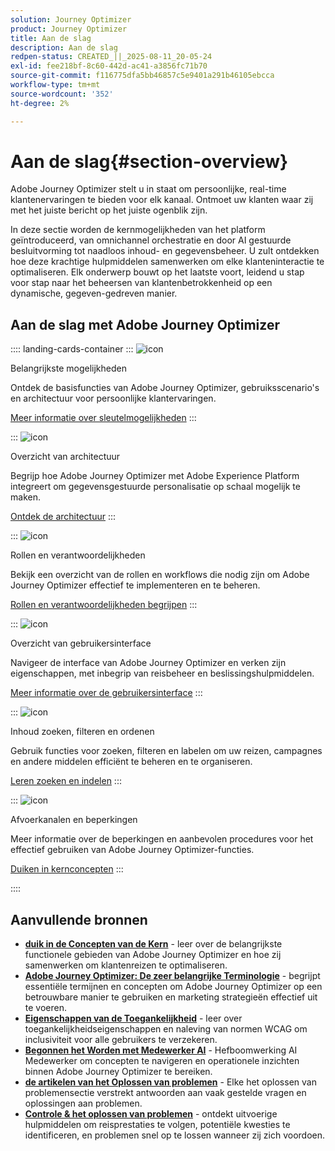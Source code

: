 ```yaml
---
solution: Journey Optimizer
product: Journey Optimizer
title: Aan de slag
description: Aan de slag
redpen-status: CREATED_||_2025-08-11_20-05-24
exl-id: fee218bf-8c60-442d-ac41-a3856fc71b70
source-git-commit: f116775dfa5bb46857c5e9401a291b46105ebcca
workflow-type: tm+mt
source-wordcount: '352'
ht-degree: 2%

---
```


# Aan de slag{#section-overview}

Adobe Journey Optimizer stelt u in staat om persoonlijke, real-time klantenervaringen te bieden voor elk kanaal. Ontmoet uw klanten waar zij met het juiste bericht op het juiste ogenblik zijn.

In deze sectie worden de kernmogelijkheden van het platform geïntroduceerd, van omnichannel orchestratie en door AI gestuurde besluitvorming tot naadloos inhoud- en gegevensbeheer. U zult ontdekken hoe deze krachtige hulpmiddelen samenwerken om elke klanteninteractie te optimaliseren. Elk onderwerp bouwt op het laatste voort, leidend u stap voor stap naar het beheersen van klantenbetrokkenheid op een dynamische, gegeven-gedreven manier.

## Aan de slag met Adobe Journey Optimizer

:::: landing-cards-container
:::
![icon](https://cdn.experienceleague.adobe.com/icons/book.svg?lang=nl-NL)

Belangrijkste mogelijkheden

Ontdek de basisfuncties van Adobe Journey Optimizer, gebruiksscenario&#39;s en architectuur voor persoonlijke klantervaringen.

[Meer informatie over sleutelmogelijkheden](../using/start/get-started.md)
:::

:::
![icon](https://cdn.experienceleague.adobe.com/icons/code-branch.svg?lang=nl-NL)

Overzicht van architectuur

Begrijp hoe Adobe Journey Optimizer met Adobe Experience Platform integreert om gegevensgestuurde personalisatie op schaal mogelijk te maken.

[Ontdek de architectuur](../using/start/architecture-concepts-redpen.md)
:::

:::
![icon](https://cdn.experienceleague.adobe.com/icons/list-check.svg?lang=nl-NL)

Rollen en verantwoordelijkheden

Bekijk een overzicht van de rollen en workflows die nodig zijn om Adobe Journey Optimizer effectief te implementeren en te beheren.

[Rollen en verantwoordelijkheden begrijpen](../using/start/quick-start.md)
:::

:::
![icon](https://cdn.experienceleague.adobe.com/icons/gear.svg?lang=nl-NL)

Overzicht van gebruikersinterface

Navigeer de interface van Adobe Journey Optimizer en verken zijn eigenschappen, met inbegrip van reisbeheer en beslissingshulpmiddelen.

[Meer informatie over de gebruikersinterface](../using/start/user-interface.md)
:::

:::
![icon](https://cdn.experienceleague.adobe.com/icons/circle-play.svg?lang=nl-NL)

Inhoud zoeken, filteren en ordenen

Gebruik functies voor zoeken, filteren en labelen om uw reizen, campagnes en andere middelen efficiënt te beheren en te organiseren.

[Leren zoeken en indelen](../using/start/search-filter-categorize.md)
:::

:::
![icon](https://cdn.experienceleague.adobe.com/icons/puzzle-piece.svg?lang=nl-NL)

Afvoerkanalen en beperkingen

Meer informatie over de beperkingen en aanbevolen procedures voor het effectief gebruiken van Adobe Journey Optimizer-functies.

[Duiken in kernconcepten](../using/start/guardrails.md)
:::

::::


## Aanvullende bronnen

- **[duik in de Concepten van de Kern](../using/start/functional-areas-redpen.md)** - leer over de belangrijkste functionele gebieden van Adobe Journey Optimizer en hoe zij samenwerken om klantenreizen te optimaliseren.
- **[Adobe Journey Optimizer: De zeer belangrijke Terminologie](../using/start/terminology-md-redpen.md)** - begrijpt essentiële termijnen en concepten om Adobe Journey Optimizer op een betrouwbare manier te gebruiken en marketing strategieën effectief uit te voeren.
- **[Eigenschappen van de Toegankelijkheid](../using/start/accessibility.md)** - leer over toegankelijkheidseigenschappen en naleving van normen WCAG om inclusiviteit voor alle gebruikers te verzekeren.
- **[Begonnen het Worden met Medewerker AI](../using/start/ai-assistant.md)** - Hefboomwerking AI Medewerker om concepten te navigeren en operationele inzichten binnen Adobe Journey Optimizer te bereiken.
- **[de artikelen van het Oplossen van problemen](../using/start/troubleshooting.md)** - Elke het oplossen van problemensectie verstrekt antwoorden aan vaak gestelde vragen en oplossingen aan problemen.
- **[Controle &amp; het oplossen van problemen](/help/rp_landing_pages/troubleshoot-journey-landing-page.md)** - ontdekt uitvoerige hulpmiddelen om reisprestaties te volgen, potentiële kwesties te identificeren, en problemen snel op te lossen wanneer zij zich voordoen.


